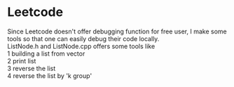 # Leetcode

Since Leetcode doesn't offer debugging function for free user, I make some tools so that one can easily debug their code locally.  
ListNode.h and ListNode.cpp offers some tools like   
  1 building a list from vector  
  2 print list  
  3 reverse the list  
  4 reverse the list by 'k group'  
